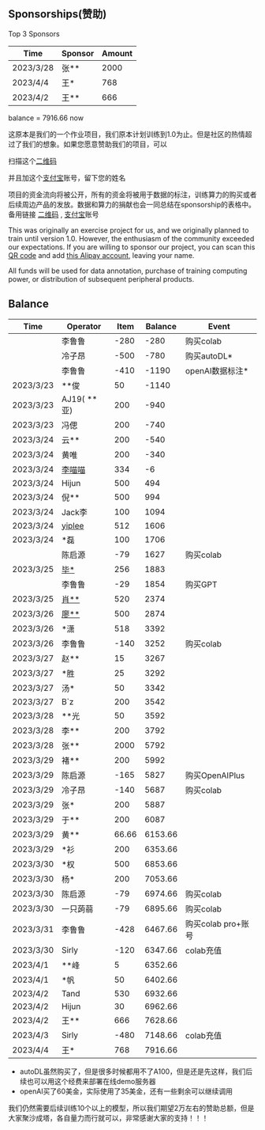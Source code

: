 ## Sponsorships(赞助)

Top 3 Sponsors

|Time    | Sponsor     | Amount |
| --- | --- | --- | 
| 2023/3/28 | 张** | 2000 |
| 2023/4/4| 王*| 768|
| 2023/4/2 | 王**| 666 |

balance = 7916.66  now

这原本是我们的一个作业项目，我们原本计划训练到1.0为止。但是社区的热情超过了我们的想象。如果您愿意赞助我们的项目，可以

扫描这个[二维码](https://s1.imagehub.cc/images/2023/03/23/fba44d198f0bb887089b4d8739363c0b.jpeg)

并且加这个[支付宝](https://s1.imagehub.cc/images/2023/03/23/b69e4e47759132dd3d4bbafa7bd602aa.jpeg)账号，留下您的姓名

项目的资金流向将被公开，所有的资金将被用于数据的标注，训练算力的购买或者后续周边产品的发放。数据和算力的捐献也会一同总结在sponsorship的表格中。备用链接 [二维码](image/sponser_QR_code.jpeg) , [支付宝](image/alipay_friend.jpeg)账号

This was originally an exercise project for us, and we originally planned to train until version 1.0. However, the enthusiasm of the community exceeded our expectations. If you are willing to sponsor our project, you can scan this [QR code](image/sponser_QR_code.jpeg)  and add [this Alipay account](image/alipay_friend.jpeg), leaving your name.

All funds will be used for data annotation, purchase of training computing power, or distribution of subsequent peripheral products.

## Balance

| Time| Operator| Item | Balance | Event |
| --- | --- | --- | --- | --- |
|  | 李鲁鲁 | -280 | -280 | 购买colab |
|  | 冷子昂 | -500 | -780 | 购买autoDL* |
|  | 李鲁鲁 | -410 | -1190 | openAI数据标注* |
| 2023/3/23 | **俊 | 50 | -1140 | |
| 2023/3/23 | AJ19( **亚) | 200|-940 | |
| 2023/3/23 | 冯偲| 200|-740 | |
| 2023/3/24 | 云**| 200|-540 | |
| 2023/3/24 | 黄唯| 200|-340 | |
| 2023/3/24 | [李喵喵](https://github.com/ljsabc/Fujisaki)  | 334|-6 | |
| 2023/3/24 | Hijun | 500|494 | |
| 2023/3/24 | 倪** | 500|994 | |
| 2023/3/24 | Jack李| 100| 1094 | |
| 2023/3/24 | [yiplee](https://github.com/pandodao/botastic) | 512| 1606 | |
| 2023/3/24 | *磊 | 100| 1706 | |
|  | 陈启源 | -79 | 1627 | 购买colab |
| 2023/3/25 | [毕*](https://github.com/BICHENG) | 256| 1883 | |
|  | 李鲁鲁 | -29 | 1854 | 购买GPT |
| 2023/3/25 | [肖**]( https://github.com/mobe1978) | 520| 2374 | |
| 2023/3/26 | [廖**]( https://github.com/liasece) | 500| 2874 | |
| 2023/3/26 | *潇 | 518| 3392| |
| 2023/3/26 | 李鲁鲁 | -140 | 3252 | 购买colab |
| 2023/3/27 | 赵** | 15| 3267| |
| 2023/3/27 | *胜| 25| 3292| |
| 2023/3/27 | 汤*| 50| 3342| |
| 2023/3/27 | B`z | 200| 3542| |
| 2023/3/28 | **光| 50| 3592| |
| 2023/3/28 | 李**| 200| 3792| |
| 2023/3/28 | 张**| 2000 | 5792| |
| 2023/3/29 | 褚**| 200| 5992| |
| 2023/3/29 | 陈启源 | -165 | 5827 | 购买OpenAIPlus|
| 2023/3/29 | 冷子昂 | -140 | 5687 | 购买colab|
| 2023/3/29 | 张*| 200| 5887| |
| 2023/3/29 | 于**| 200| 6087| |
| 2023/3/29 | 黄**| 66.66 | 6153.66| |
| 2023/3/29 | *衫| 200| 6353.66| |
| 2023/3/30 | *权| 500| 6853.66| |
| 2023/3/30 | 杨*| 200| 7053.66| |
| 2023/3/30 | 陈启源 | -79 | 6974.66 | 购买colab|
| 2023/3/30 | 一只蒟蒻| -79 | 6895.66 | 购买colab|
| 2023/3/31 | 李鲁鲁| -428 | 6467.66 | 购买colab pro+账号|
| 2023/3/30 | Sirly| -120 | 6347.66 |colab充值|
| 2023/4/1 | **峰| 5 | 6352.66 | |
| 2023/4/1 | *帆| 50 | 6402.66 | |
| 2023/4/2 | Tand| 530 | 6932.66 | |
| 2023/4/2 | Hijun| 30 | 6962.66 | |
| 2023/4/2 | 王**| 666 | 7628.66 | |
| 2023/4/3| Sirly| -480| 7148.66 |colab充值|
| 2023/4/4| 王*| 768| 7916.66 | |



* autoDL虽然购买了，但是很多时候都用不了A100，但是还是先这样，我们后续也可以用这个经费来部署在线demo服务器
* openAI买了60美金，实际使用了35美金，还有一些剩余可以继续调用

我们仍然需要后续训练10个以上的模型，所以我们期望2万左右的赞助总额，但是大家聚沙成塔，各自量力而行就可以，非常感谢大家的支持！！！



